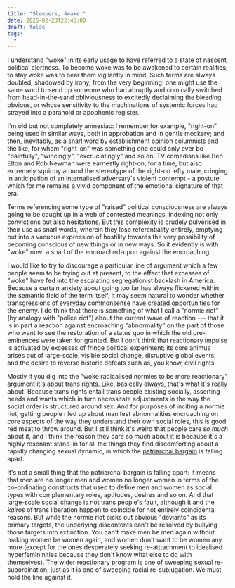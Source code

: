 ```yaml
---
title: "Sleepers, Awake!"
date: 2025-02-23T22:46:00
draft: false
tags:
  - 
---
```

I understand "woke" in its early usage to have referred to a state of nascent political alertness. To become woke was to be awakened to certain realities; to stay woke was to bear them vigilantly in mind. Such terms are always doubled, shadowed by irony, from the very beginning: one might use the same word to send up someone who had abruptly and comically switched from head-in-the-sand obliviousness to excitedly declaiming the bleeding obvious, or whose sensitivity to the machinations of systemic forces had strayed into a paranoid or apophenic register.

I'm old but not completely amnesiac: I remember,for example, "right-on" being used in similar ways, both in approbation and in gentle mockery; and then, inevitably, as a [snarl word](https://www.thephilosopher1923.org/post/everything-you-love-has-gone-woke) by establishment opinion columnists and the like, for whom "right-on" was something one could only ever be "painfully", "wincingly", "excruciatingly" and so on. TV comedians like Ben Elton and Rob Newman were earnestly right-on, for a time, but also extremely squirmy around the stereotype of the right-on lefty male, cringing in anticipation of an internalised adversary's violent contempt - a posture which for me remains a vivid component of the emotional signature of that era.

Terms referencing some type of "raised" political consciousness are always going to be caught up in a web of contested meanings, indexing not only convictions but also hesitations. But this complexity is crudely pulverised in their use as snarl words, wherein they lose referentiality entirely, emptying out into a vacuous expression of hostility towards the very possibility of becoming conscious of new things or in new ways. So it evidently is with "woke" now: a snarl of the encroached-upon against the encroaching.

I would like to try to discourage a particular line of argument which a few people seem to be trying out at present, to the effect that excesses of "woke" have fed into the escalating segregationist backlash in America. Because a certain anxiety about going too far has always flickered within the semantic field of the term itself, it may seem natural to wonder whether transgressions of everyday commonsense have created opportunities for the enemy. I do think that there is something of what I call a "normie riot" (by analogy with "police riot") about the current wave of reaction --- that it is in part a reaction against encroaching "abnormality" on the part of those who want to see the restoration of a status quo in which the old pre-eminences were taken for granted. But I don't think that reactionary impulse is activated by excesses of fringe political experiment; its core animus arises out of large-scale, visible social change, disruptive global events, and the desire to reverse historic defeats such as, you know, civil rights.

Mostly if you dig into the "woke radicalised normies to be more reactionary" argument it's about trans rights. Like, basically always, that's what it's really about. Because trans rights entail trans people existing socially, asserting needs and wants which in turn necessitate adjustments in the way the social order is structured around sex. And for purposes of inciting a normie riot, getting people riled up about manifest abnormalities encroaching on core aspects of the way they understand their own social roles, this is good red meat to throw around. But I still think it's weird that people care _so much_ about it, and I think the reason they care so much about it is because it's a highly resonant stand-in for all the things they find discomforting about a rapidly changing sexual dynamic, in which the [patriarchal bargain](https://www.liberalcurrents.com/the-crisis-of-gender-relations/) is falling apart.

It's not a small thing that the patriarchal bargain is falling apart: it means that men are no longer men and women no longer women in terms of the co-ordinating constructs that used to define men and women as social types with complementary roles, aptitudes, desires and so on. And that large-scale social change is not trans people's fault, although it and the _kairos_ of trans liberation happen to coincide for not entirely coincidental reasons. But while the normie riot picks out obvious "deviants" as its primary targets, the underlying discontents can't be resolved by bullying those targets into extinction. You can't make men be men again without making women be women again, and women don't want to be women any more (except for the ones desperately seeking re-atttachment to idealised hyperfemininities because they don't know what else to do with themselves). The wider reactionary program is one of sweeping sexual re-subordination, just as it is one of sweeping racial re-subjugation. We must hold the line against it.

